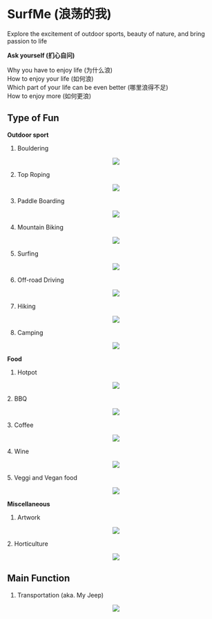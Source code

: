 # SurfMe (浪荡的我)
Explore the excitement of outdoor sports, beauty of nature, and bring passion to life

**Ask yourself (扪心自问)**

Why you have to enjoy life (为什么浪) <br />
How to enjoy your life (如何浪) <br />
Which part of your life can be even better (哪里浪得不足) <br />
How to enjoy more (如何更浪) <br />

## Type of Fun
**Outdoor sport**
1. Bouldering
<p align="center">
  <img src="/Figure/Bouldering_2.gif">
</p>

2. Top Roping
<p align="center">
  <img src="/Figure/TopRoping.gif">
</p>

3. Paddle Boarding
<p align="center">
  <img src="/Figure/PaddleBoarding.gif">
</p>

4. Mountain Biking
<p align="center">
  <img src="/Figure/MTB.gif">
</p>

5. Surfing
<p align="center">
  <img src="/Figure/Surfing.gif">
</p>

6. Off-road Driving
<p align="center">
  <img src="/Figure/Offroad.gif">
</p>

7. Hiking
<p align="center">
  <img src="/Figure/Hiking.gif">
</p>

8. Camping
<p align="center">
  <img src="/Figure/Camping.gif">
</p>
   
**Food**
1. Hotpot
<p align="center">
  <img src="/Figure/Hotpot.gif">
</p>
2. BBQ
<p align="center">
  <img src="/Figure/BBQ.gif">
</p>
3. Coffee
<p align="center">
  <img src="/Figure/Coffee.gif">
</p>
4. Wine
<p align="center">
  <img src="/Figure/Wine.gif">
</p>
5. Veggi and Vegan food
<p align="center">
  <img src="/Figure/Veggi.gif">
</p>

**Miscellaneous**
1. Artwork
<p align="center">
  <img src="/Figure/Artwork.gif">
</p>
2. Horticulture
<p align="center">
  <img src="/Figure/Horticulutre.gif">
</p>



## Main Function
1. Transportation (aka. My Jeep)
<p align="center">
  <img src="/Figure/MyJeep.gif">
</p>



